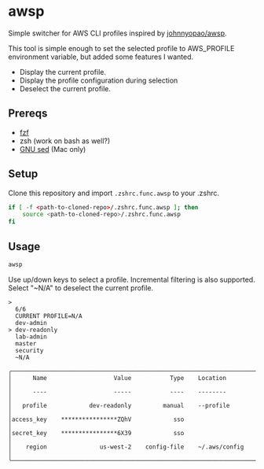 # awsp

Simple switcher for AWS CLI profiles inspired by [johnnyopao/awsp](https://github.com/johnnyopao/awsp).

This tool is simple enough to set the selected profile to AWS_PROFILE environment variable, but added some features I wanted.

- Display the current profile.
- Display the profile configuration during selection
- Deselect the current profile.

## Prereqs

- [fzf](https://github.com/junegunn/fzf)
- zsh (work on bash as well?)
- [GNU sed](https://www.gnu.org/software/sed/) (Mac only)

## Setup

Clone this repository and import ```.zshrc.func.awsp``` to your .zshrc.

```sh
if [ -f <path-to-cloned-repo>/.zshrc.func.awsp ]; then
    source <path-to-cloned-repo>/.zshrc.func.awsp
fi
```

## Usage

```sh
awsp
```

Use up/down keys to select a profile. Incremental filtering is also supported. Select "~N/A" to deselect the current profile.

```text
> 
  6/6 
  CURRENT PROFILE=N/A
  dev-admin
> dev-readonly
  lab-admin
  master
  security
  ~N/A

╭──────────────────────────────────────────────────────────────────────╮
│      Name                   Value           Type    Location         │
│      ----                   -----           ----    --------         │
│   profile            dev-readonly         manual    --profile        │
│access_key    ****************ZQhV            sso                     │
│secret_key    ****************6X39            sso                     │
│    region               us-west-2    config-file    ~/.aws/config    │
╰──────────────────────────────────────────────────────────────────────╯
```

